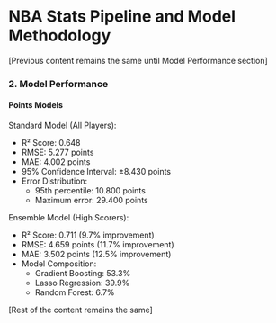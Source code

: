 # NBA Stats Pipeline and Model Methodology

[Previous content remains the same until Model Performance section]

### 2. Model Performance

#### Points Models

Standard Model (All Players):

- R² Score: 0.648
- RMSE: 5.277 points
- MAE: 4.002 points
- 95% Confidence Interval: ±8.430 points
- Error Distribution:
  - 95th percentile: 10.800 points
  - Maximum error: 29.400 points

Ensemble Model (High Scorers):

- R² Score: 0.711 (9.7% improvement)
- RMSE: 4.659 points (11.7% improvement)
- MAE: 3.502 points (12.5% improvement)
- Model Composition:
  - Gradient Boosting: 53.3%
  - Lasso Regression: 39.9%
  - Random Forest: 6.7%

[Rest of the content remains the same]
